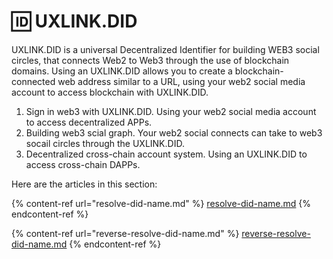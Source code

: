 # 🆔 UXLINK.DID

UXLINK.DID is a universal Decentralized Identifier for building WEB3 social circles, that connects Web2 to Web3 through the use of blockchain domains. Using an UXLINK.DID allows you to create a blockchain-connected web address similar to a URL, using your web2 social media account to access blockchain with UXLINK.DID.

1. Sign in web3 with UXLINK.DID. Using your web2 social media account to access decentralized APPs.
2. Building web3 scial graph. Your web2 social connects can take to web3 socail circles through the UXLINK.DID.
3. Decentralized cross-chain account system. Using an UXLINK.DID to access cross-chain DAPPs.





Here are the articles in this section:

{% content-ref url="resolve-did-name.md" %}
[resolve-did-name.md](resolve-did-name.md)
{% endcontent-ref %}

{% content-ref url="reverse-resolve-did-name.md" %}
[reverse-resolve-did-name.md](reverse-resolve-did-name.md)
{% endcontent-ref %}
